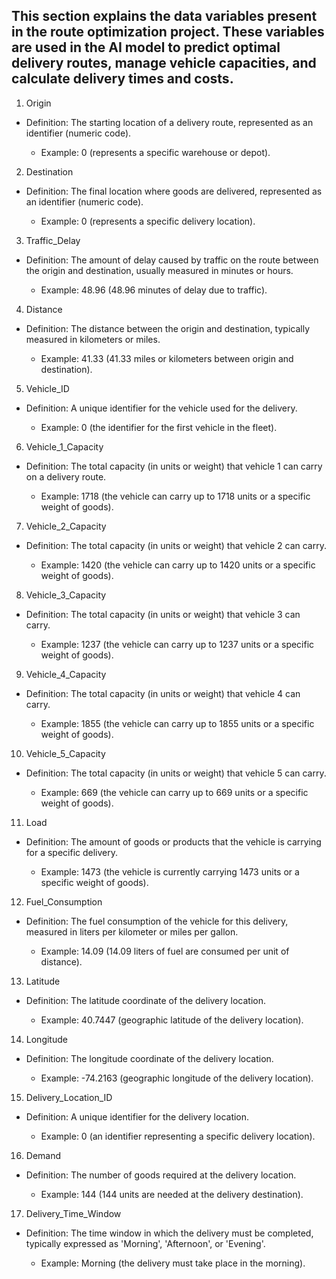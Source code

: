 ## This section explains the data variables present in the route optimization project. These variables are used in the AI model to predict optimal delivery routes, manage vehicle capacities, and calculate delivery times and costs.

1. Origin

- Definition: The starting location of a delivery route, represented as an identifier (numeric code).

  - Example: 0 (represents a specific warehouse or depot).

2. Destination

- Definition: The final location where goods are delivered, represented as an identifier (numeric code).
  
  - Example: 0 (represents a specific delivery location).

3. Traffic_Delay

- Definition: The amount of delay caused by traffic on the route between the origin and destination, usually measured in minutes or hours.
  
  - Example: 48.96 (48.96 minutes of delay due to traffic).

4. Distance

- Definition: The distance between the origin and destination, typically measured in kilometers or miles.
  
  - Example: 41.33 (41.33 miles or kilometers between origin and destination).

5. Vehicle_ID

- Definition: A unique identifier for the vehicle used for the delivery.
  
  - Example: 0 (the identifier for the first vehicle in the fleet).

6. Vehicle_1_Capacity

- Definition: The total capacity (in units or weight) that vehicle 1 can carry on a delivery route.
  
  - Example: 1718 (the vehicle can carry up to 1718 units or a specific weight of goods).

7. Vehicle_2_Capacity

- Definition: The total capacity (in units or weight) that vehicle 2 can carry.
  
  - Example: 1420 (the vehicle can carry up to 1420 units or a specific weight of goods).

8. Vehicle_3_Capacity

- Definition: The total capacity (in units or weight) that vehicle 3 can carry.
  
  - Example: 1237 (the vehicle can carry up to 1237 units or a specific weight of goods).

9. Vehicle_4_Capacity

- Definition: The total capacity (in units or weight) that vehicle 4 can carry.
  
  - Example: 1855 (the vehicle can carry up to 1855 units or a specific weight of goods).

10. Vehicle_5_Capacity

- Definition: The total capacity (in units or weight) that vehicle 5 can carry.
  
  - Example: 669 (the vehicle can carry up to 669 units or a specific weight of goods).

11. Load

- Definition: The amount of goods or products that the vehicle is carrying for a specific delivery.
  
  - Example: 1473 (the vehicle is currently carrying 1473 units or a specific weight of goods).

12. Fuel_Consumption

- Definition: The fuel consumption of the vehicle for this delivery, measured in liters per kilometer or miles per gallon.
  
  - Example: 14.09 (14.09 liters of fuel are consumed per unit of distance).

13. Latitude

- Definition: The latitude coordinate of the delivery location.
  
  - Example: 40.7447 (geographic latitude of the delivery location).

14. Longitude

- Definition: The longitude coordinate of the delivery location.
  
  - Example: -74.2163 (geographic longitude of the delivery location).

15. Delivery_Location_ID

- Definition: A unique identifier for the delivery location.
  
  - Example: 0 (an identifier representing a specific delivery location).

16. Demand

- Definition: The number of goods required at the delivery location.
  
  - Example: 144 (144 units are needed at the delivery destination).

17. Delivery_Time_Window

- Definition: The time window in which the delivery must be completed, typically expressed as 'Morning', 'Afternoon', or 'Evening'.
  
  - Example: Morning (the delivery must take place in the morning).

